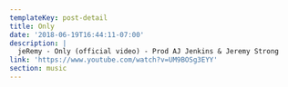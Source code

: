 ```yaml
---
templateKey: post-detail
title: Only
date: '2018-06-19T16:44:11-07:00'
description: |
  jeRemy - Only (official video) - Prod AJ Jenkins & Jeremy Strong
link: 'https://www.youtube.com/watch?v=UM9BOSg3EYY'
section: music
---
```


